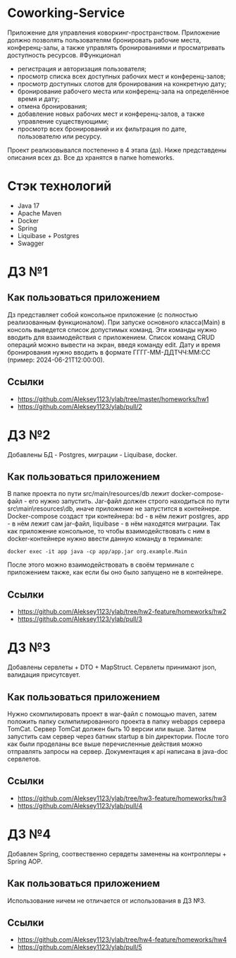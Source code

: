 # Coworking-Service
  Приложение для управления коворкинг-пространством. Приложение должно позволять пользователям бронировать рабочие места, конференц-залы, а также управлять бронированиями и просматривать доступность ресурсов.
#Функционал
  - регистрация и авторизация пользователя;
  - просмотр списка всех доступных рабочих мест и конференц-залов;
  - просмотр доступных слотов для бронирования на конкретную дату;
  - бронирование рабочего места или конференц-зала на определённое время и дату;
  - отмена бронирования;
  - добавление новых рабочих мест и конференц-залов, а также управление существующими;
  - просмотр всех бронирований и их фильтрация по дате, пользователю или ресурсу. 

Проект реализовывался постепенно в 4 этапа (дз). Ниже представдены описания всех дз. Все дз хранятся в папке homeworks. 

# Стэк технологий
- Java 17
- Apache Maven
- Docker
- Spring
- Liquibase + Postgres
- Swagger

# ДЗ №1

## Как пользоваться приложением 
  Дз представляет собой консольное приложение (с полностью реализованным функционалом). При запуске основного класса(Main) в консоль выведется список допустимых команд. Эти команды нужно вводить для взаимодействия с приложением. Список команд CRUD операций можно вывести на экран, введя команду edit. Дату и время бронирования нужно вводить в формате ГГГГ-ММ-ДДTЧЧ:ММ:CC (пример: 2024-06-21T12:00:00).

## Ссылки
- https://github.com/Aleksey1123/ylab/tree/master/homeworks/hw1
- https://github.com/Aleksey1123/ylab/pull/2

# ДЗ №2
  Добавлены БД - Postgres, миграции - Liquibase, docker.

## Как пользоваться приложением
  В папке проекта по пути src/main/resources/db лежит docker-compose-файл - его нужно запустить. Jar-файл должен строго находиться по пути src\main\resources\db, иначе приложение не запустится в контейнере. Docker-compose создаст три контейнера: bd - в нём лежит postgres, app - в нём лежит сам jar-файл, liquibase - в нём находятся миграции. Так как приложение консольное, то чтобы взаимодействовать с ним в docker-контейнере нужно ввести данную команду в терминале: 
````
docker exec -it app java -cp app/app.jar org.example.Main
````
После этого можно взаимодействовать в своём терминале с приложением также, как если бы оно было запущено не в контейнере.

## Ссылки
- https://github.com/Aleksey1123/ylab/tree/hw2-feature/homeworks/hw2
- https://github.com/Aleksey1123/ylab/pull/3

# ДЗ №3
  Добавлены сервлеты + DTO + MapStruct. Сервлеты принимают json, валидация присутсвует.

## Как пользоваться приложением
  Нужно скомпилировать проект в war-файл с помощью maven, затем положить папку склмпилированного проекта в папку webapps сервера TomCat. Сервер TomCat должен быть 10 версии или выше. Затем запустить сам сервер через батник startup в bin директории. После того как были проделаны все выше перечисленные действия можно отправлять запросы на сервер. Документация к api написана в java-doc сервлетов.

## Ссылки
- https://github.com/Aleksey1123/ylab/tree/hw3-feature/homeworks/hw3
- https://github.com/Aleksey1123/ylab/pull/4

# ДЗ №4
  Добавлен Spring, соотвественно сервдеты заменены на контроллеры + Spring AOP.

## Как пользоваться приложением
  Использование ничем не отличается от использования в ДЗ №3.

## Ссылки
- https://github.com/Aleksey1123/ylab/tree/hw4-feature/homeworks/hw4
- https://github.com/Aleksey1123/ylab/pull/5
